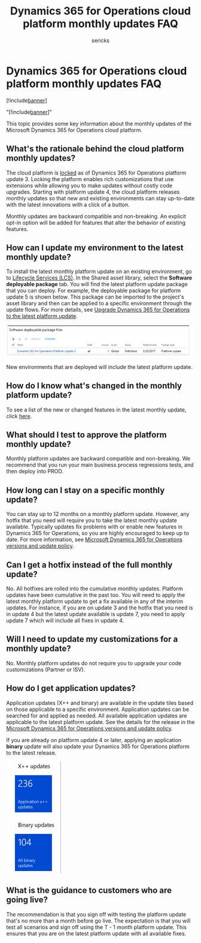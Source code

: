 ﻿---
# required metadata

title: Dynamics 365 for Operations cloud platform monthly updates FAQ
description: This topic provides some key information about the monthly updates of the Microsoft Dynamics 365 for Operations cloud platform.
author: sericks
manager: AnnBe
ms.date: 04/21/2017
ms.topic: article
ms.prod: 
ms.service: Dynamics365Operations
ms.technology: 

# optional metadata

# ms.search.form: 
# ROBOTS: 
audience: IT Pro
# ms.devlang: 
ms.reviewer: annbe
ms.search.scope: Operations, Platform
# ms.tgt_pltfrm: 
ms.custom: 273383
ms.assetid: ac5c9f89-98a6-481f-a0d6-a9627e01030e
ms.search.region: Global
# ms.search.industry: 
ms.author: meeram
ms.dyn365.ops.intro: Platform update 5
ms.search.validFrom: 2017-03-31

---

# Dynamics 365 for Operations cloud platform monthly updates FAQ

[!include[banner](../includes/banner.md)]

"[!include[banner](../includes/banner.md)]"


This topic provides some key information about the monthly updates of the Microsoft Dynamics 365 for Operations cloud platform.

What's the rationale behind the cloud platform monthly updates?
---------------------------------------------------------------

The cloud platform is [locked](../get-started/whats-new-platform-update-3.md) as of Dynamics 365 for Operations platform update 3. Locking the platform enables rich customizations that use extensions while allowing you to make updates without costly code upgrades. Starting with platform update 4, the cloud platform releases monthly updates so that new and existing environments can stay up-to-date with the latest innovations with a click of a button. 

Monthly updates are backward compatible and non-breaking. An explicit opt-in option will be added for features that alter the behavior of existing features.

## How can I update my environment to the latest monthly update?
To install the latest monthly platform update on an existing environment, go to [Lifecycle Services (LCS)](https://lcs.dynamics.com/). In the Shared asset library, select the **Software deployable package** tab. You will find the latest platform update package that you can deploy. For example, the deployable package for platform update 5 is shown below. This package can be imported to the project's asset library and then can be applied to a specific environment through the update flows. For more details, see [Upgrade Dynamics 365 for Operations to the latest platform update](../migration-upgrade/upgrade-latest-platform-update.md).

[](./media/deployable-package-for-latest-platform-udpate.png) [![](./media/deployable-package-in-lcs.png)](./media/deployable-package-in-lcs.png) 

New environments that are deployed will include the latest platform update.

## How do I know what's changed in the monthly platform update?
To see a list of the new or changed features in the latest monthly update, click [here](https://go.microsoft.com/fwlink/?linkid=845889).

## What should I test to approve the platform monthly update?
Monthly platform updates are backward compatible and non-breaking. We recommend that you run your main business process regressions tests, and then deploy into PROD.

## How long can I stay on a specific monthly update?
You can stay up to 12 months on a monthly platform update. However, any hotfix that you need will require you to take the latest monthly update available. Typically updates fix problems with or enable new features in Dynamics 365 for Operations, so you are highly encouraged to keep up to date. For more information, see [Microsoft Dynamics 365 for Operations versions and update policy](../migration-upgrade/versions-update-policy.md).

## Can I get a hotfix instead of the full monthly update?
No. All hotfixes are rolled into the cumulative monthly updates. Platform updates have been cumulative in the past too. You will need to apply the latest monthly platform update to get a fix available in any of the interim updates. For instance, if you are on update 3 and the hotfix that you need is in update 4 but the latest update available is update 7, you need to apply update 7 which will include all fixes in update 4.

## Will I need to update my customizations for a monthly update?
No. Monthly platform updates do not require you to upgrade your code customizations (Partner or ISV).

## How do I get application updates?
Application updates (X++ and binary) are available in the update tiles based on those applicable to a specific environment. Application updates can be searched for and applied as needed. All available application updates are applicable to the latest platform update. See the details for the release in the [Microsoft Dynamics 365 for Operations versions and update policy](../migration-upgrade/versions-update-policy.md). 

If you are already on platform update 4 or later, applying an application **binary** update will also update your Dynamics 365 for Operations platform to the latest release. 

[![](./media/application-and-binary-update-tiles-146x300.png)](./media/application-and-binary-update-tiles.png)

## What is the guidance to customers who are going live?
The recommendation is that you sign off with testing the platform update that's no more than a month before go live. The expectation is that you will test all scenarios and sign off using the T - 1 month platform update. This ensures that you are on the latest platform update with all available fixes.



